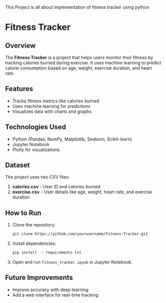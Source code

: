 This Project is all about implementation of fitness tracker using python
# Fitness Tracker

## Overview
The **Fitness Tracker** is a project that helps users monitor their fitness by tracking calories burned during exercise. It uses machine learning to predict calorie consumption based on age, weight, exercise duration, and heart rate.

## Features
- Tracks fitness metrics like calories burned
- Uses machine learning for predictions
- Visualizes data with charts and graphs

## Technologies Used
- Python (Pandas, NumPy, Matplotlib, Seaborn, Scikit-learn)
- Jupyter Notebook
- Plotly for visualizations

## Dataset
The project uses two CSV files:
1. **calories.csv** - User ID and calories burned
2. **exercise.csv** - User details like age, weight, heart rate, and exercise duration

## How to Run
1. Clone the repository:
   ```bash
   git clone https://github.com/yourusername/Fitness-Tracker.git
   ```
2. Install dependencies:
   ```bash
   pip install -r requirements.txt
   ```
3. Open and run `fitness_tracker.ipynb` in Jupyter Notebook.

## Future Improvements
- Improve accuracy with deep learning
- Add a web interface for real-time tracking









